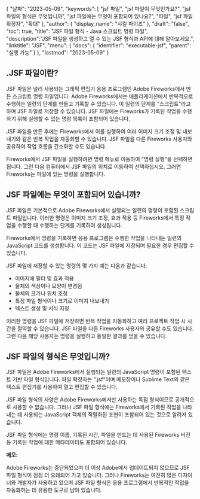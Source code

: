 {
"날짜": "2023-05-09",
  "keywords": [
"jsf 파일",
"jsf 파일이 무엇인가요?",
"jsf 파일의 형식은 무엇입니까",
"jsf 파일에는 무엇이 포함되어 있나요?",
"파일",
"jsf 파일 확장자",
"확대"
],
  "author": {
"display_name": "샤킬 파이즈"
},
"draft": "false",
"toc": true,
"title": "JSF 파일 형식 - Java 스크립트 명령 파일",
  "description":"JSF 파일을 생성하고 열 수 있는 JSF 형식과 API에 대해 알아보세요.",
"linktitle": "JSF",
  "menu": {
    "docs": {
      "identifier": "executable-jsf",
"parent": "실행 가능"
}
},
"lastmod": "2023-05-09"
}

## .JSF 파일이란?

JSF 파일은 널리 사용되는 그래픽 편집기 응용 프로그램인 Adobe Fireworks에서 만든 스크립트 명령 파일입니다. Adobe Fireworks에서는 애플리케이션에서 반복적으로 수행하는 일련의 단계를 만들고 기록할 수 있습니다. 이 일련의 단계를 "스크립트"라고 하며 JSF 파일로 저장할 수 있습니다. JSF 파일에는 Fireworks가 기록된 작업을 수행하기 위해 실행할 수 있는 명령 목록이 포함되어 있습니다.

JSF 파일을 만든 후에는 Fireworks에서 이를 실행하여 여러 이미지 크기 조정 및 내보내기와 같은 반복 작업을 자동화할 수 있습니다. JSF 파일을 다른 Fireworks 사용자와 공유하여 작업 흐름을 간소화할 수도 있습니다.

Fireworks에서 JSF 파일을 실행하려면 명령 메뉴로 이동하여 "명령 실행"을 선택하면 됩니다. 그런 다음 컴퓨터에서 JSF 파일의 위치로 이동하여 선택하십시오. 그러면 Fireworks는 파일에 있는 명령을 실행합니다.

## JSF 파일에는 무엇이 포함되어 있습니까?

JSF 파일은 기본적으로 Adobe Fireworks에서 실행되는 일련의 명령이 포함된 스크립트 파일입니다. 이러한 명령은 이미지 크기 조정, 효과 적용 등 Fireworks에서 특정 작업을 수행할 때 수행하는 단계를 기록하여 생성됩니다.

Fireworks에서 명령을 기록하면 응용 프로그램은 수행한 작업을 나타내는 일련의 JavaScript 코드를 생성합니다. 이 코드는 JSF 파일에 저장되며 필요한 경우 편집할 수 있습니다.

JSF 파일에 저장할 수 있는 명령의 몇 가지 예는 다음과 같습니다.

- 이미지에 필터 및 효과 적용
- 물체의 색상이나 모양이 변경됨
- 물체의 크기나 위치 조정
- 특정 파일 형식이나 크기로 이미지 내보내기
- 텍스트 생성 및 서식 지정

이러한 명령을 JSF 파일에 저장하면 반복 작업을 자동화하고 여러 프로젝트 작업 시 시간을 절약할 수 있습니다. JSF 파일을 다른 Fireworks 사용자와 공유할 수도 있습니다. 그런 다음 해당 사용자는 명령을 실행하고 동일한 결과를 얻을 수 있습니다.

## JSF 파일의 형식은 무엇입니까?

JSF 파일은 Adobe Fireworks에서 실행되는 일련의 JavaScript 명령이 포함된 텍스트 기반 파일 형식입니다. 파일 확장자는 ".jsf"이며 메모장이나 Sublime Text와 같은 텍스트 편집기를 사용하여 열고 편집할 수 있습니다.

JSF 파일 형식의 사양은 Adobe Fireworks에서만 사용하는 독점 형식이므로 공개적으로 사용할 수 없습니다. 그러나 JSF 파일 형식에는 Fireworks에서 기록된 작업을 나타내는 데 사용되는 JavaScript 객체의 직렬화된 표현이 포함되어 있는 것으로 알려져 있습니다.

JSF 파일 형식에는 명령 이름, 기록된 시간, 파일을 만드는 데 사용된 Fireworks 버전 등 기록된 작업에 대한 메타데이터도 포함되어 있습니다.

**메모:**

Adobe Fireworks는 중단되었으며 더 이상 Adobe에서 업데이트되지 않으므로 JSF 파일 형식이 점점 더 오래되어 가고 있습니다. 그러나 Fireworks는 여전히 많은 디자이너와 개발자가 사용하고 있으며 JSF 파일 형식은 응용 프로그램에서 반복적인 작업을 자동화하는 데 유용한 도구로 남아 있습니다.

